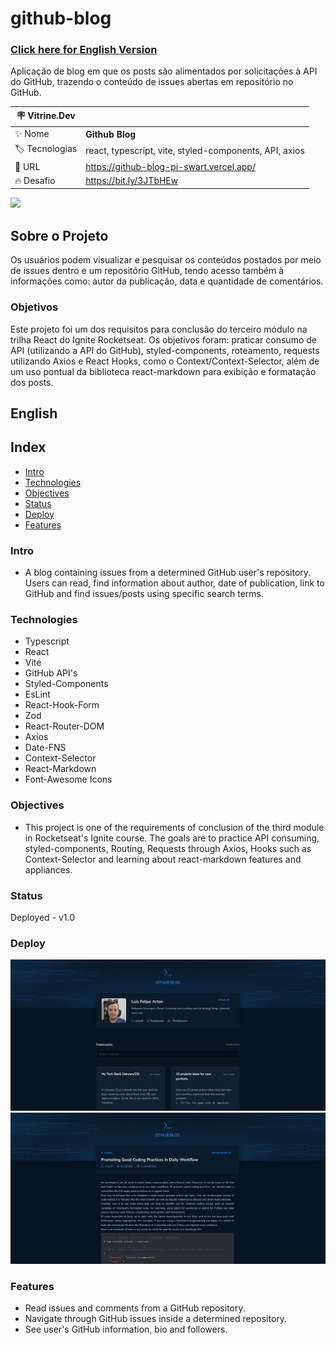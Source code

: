 # github-blog

### [Click here for English Version](#English)

Aplicação de blog em que os posts são alimentados por solicitações à API do GitHub, trazendo o conteúdo de issues abertas em repositório no GitHub.

| :placard: Vitrine.Dev |     |
| -------------  | --- |
| :sparkles: Nome        | **Github Blog**
| :label: Tecnologias | react, typescript, vite, styled-components, API, axios
| :rocket: URL         | https://github-blog-pi-swart.vercel.app/
| :fire: Desafio     | https://bit.ly/3JTbHEw

![](https://i.imgur.com/vE6x3Nt.png#vitrinedev)

## Sobre o Projeto

Os usuários podem visualizar e pesquisar os conteúdos postados por meio de issues dentro e um repositório GitHub, tendo acesso também à informações como: autor da publicação, data e quantidade de comentários.

### Objetivos

Este projeto foi um dos requisitos para conclusão do terceiro módulo na trilha React do Ignite Rocketseat. Os objetivos foram: praticar consumo de API (utilizando a API do GitHub), styled-components, roteamento, requests utilizando Axios e React Hooks, como o Context/Context-Selector, além de um uso pontual da biblioteca react-markdown para exibição e formatação dos posts.

## English

## Index

- [Intro](#Intro)
- [Technologies](#Technologies)
- [Objectives](#Objectives)
- [Status](#Status)
- [Deploy](#Deploy)
- [Features](#Features)

### Intro

- A blog containing issues from a determined GitHub user's repository. Users can read, find information about author, date of publication, link to GitHub and find issues/posts using specific search terms.

### Technologies

- Typescript
- React
- Vite
- GitHub API's
- Styled-Components
- EsLint
- React-Hook-Form
- Zod
- React-Router-DOM
- Axios
- Date-FNS
- Context-Selector
- React-Markdown
- Font-Awesome Icons

### Objectives

- This project is one of the requirements of conclusion of the third module in Rocketseat's Ignite course. The goals are to practice API consuming, styled-components, Routing, Requests through Axios, Hooks such as Context-Selector and learning about react-markdown features and appliances.

### Status

Deployed - v1.0

### Deploy

![a screenshot of the home page of application](https://github.com/artenlf/github-blog/blob/main/public/screenshots/1.png)
![a screenshot of the issues page of application](https://github.com/artenlf/github-blog/blob/main/public/screenshots/2.png)

### Features

- Read issues and comments from a GitHub repository.
- Navigate through GitHub issues inside a determined repository.
- See user's GitHub information, bio and followers.
